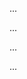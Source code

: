 <panel type="warning" header=":trophy: Can explain types of SDLC process models :star::star:" expandable expanded no-close>

<panel type="warning" header=":trophy: Can explain SLDC process models :star::star:" expandable>
  <include src="../../book/processModels/introduction/what/full.md" />
  <panel header=":trophy: Evidence" expanded>

...

  </panel>
</panel>

<panel type="warning" header=":trophy: Can explain sequential models :star::star:" expandable>
  <include src="../../book/processModels/introduction/sequentialModels/full.md" />
  <panel header=":trophy: Evidence" expanded>

...

  </panel>
</panel>


<panel type="warning" header=":trophy: Can explain iterative models :star::star:" expandable>
  <include src="../../book/processModels/introduction/iterativeModels/full.md" />
  <panel header=":trophy: Evidence" expanded>

...

  </panel>
</panel>

<panel type="warning" header=":trophy: Can explain agile models :star::star:" expandable>
  <include src="../../book/processModels/introduction/agileModels/full.md" />
  <panel header=":trophy: Evidence" expanded>

...

  </panel>
</panel>

</panel>
